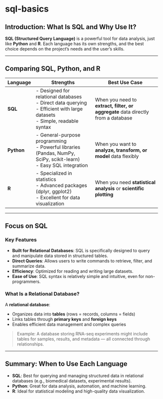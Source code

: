 # sql-basics

## Introduction: What Is SQL and Why Use It?

**SQL (Structured Query Language)** is a powerful tool for data analysis, just like **Python** and **R**. Each language has its own strengths, and the best choice depends on the project’s needs and the user’s skills.

---

## Comparing SQL, Python, and R

| Language | Strengths | Best Use Case |
|----------|-----------|----------------|
| **SQL** | - Designed for relational databases<br>- Direct data querying<br>- Efficient with large datasets<br>- Simple, readable syntax | When you need to **extract, filter, or aggregate** data directly from a database |
| **Python** | - General-purpose programming<br>- Powerful libraries (Pandas, NumPy, SciPy, scikit-learn)<br>- Easy SQL integration | When you want to **analyze, transform, or model** data flexibly |
| **R** | - Specialized in statistics<br>- Advanced packages (dplyr, ggplot2)<br>- Excellent for data visualization | When you need **statistical analysis** or **scientific plotting** |

---

## Focus on SQL

### Key Features
- **Built for Relational Databases**: SQL is specifically designed to query and manipulate data stored in structured tables.
- **Direct Queries**: Allows users to write commands to retrieve, filter, and summarize data.
- **Efficiency**: Optimized for reading and writing large datasets.
- **Ease of Use**: SQL syntax is relatively simple and intuitive, even for non-programmers.

### What Is a Relational Database?
A **relational database**:
- Organizes data into **tables** (rows = records, columns = fields)
- Links tables through **primary keys** and **foreign keys**
- Enables efficient data management and complex queries

> Example: A database storing RNA-seq experiments might include tables for samples, results, and metadata — all connected through relationships.

---

## Summary: When to Use Each Language

- **SQL**: Best for querying and managing structured data in relational databases (e.g., biomedical datasets, experimental results).
- **Python**: Great for data analysis, automation, and machine learning.
- **R**: Ideal for statistical modeling and high-quality data visualization.

